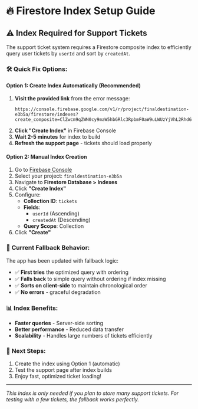 # 🔥 Firestore Index Setup Guide

## ⚠️ **Index Required for Support Tickets**

The support ticket system requires a Firestore composite index to efficiently query user tickets by `userId` and sort by `createdAt`.

### 🛠️ **Quick Fix Options:**

#### **Option 1: Create Index Automatically (Recommended)**
1. **Visit the provided link** from the error message:
   ```
   https://console.firebase.google.com/v1/r/project/finaldestination-e3b5a/firestore/indexes?create_composite=ClZwcm9qZWN0cy9maW5hbGRlc3RpbmF0aW9uLWUzYjVhL2RhdGFiYXNlcy8oZGVmYXVsdCkvY29sbGVjdGlvbkdyb3Vwcy90aWNrZXRzL2luZGV4ZXMvXxABGgoKBnVzZXJJZBABGg0KCWNyZWF0ZWRBdBACGgwKCF9fbmFtZV9fEAI
   ```
2. **Click "Create Index"** in Firebase Console
3. **Wait 2-5 minutes** for index to build
4. **Refresh the support page** - tickets should load properly

#### **Option 2: Manual Index Creation**
1. Go to [Firebase Console](https://console.firebase.google.com/)
2. Select your project: `finaldestination-e3b5a`
3. Navigate to **Firestore Database > Indexes**
4. Click **"Create Index"**
5. Configure:
   - **Collection ID**: `tickets`
   - **Fields**:
     - `userId` (Ascending)
     - `createdAt` (Descending)
   - **Query Scope**: Collection
6. Click **"Create"**

### 🔄 **Current Fallback Behavior:**

The app has been updated with fallback logic:
- ✅ **First tries** the optimized query with ordering
- ✅ **Falls back** to simple query without ordering if index missing
- ✅ **Sorts on client-side** to maintain chronological order
- ✅ **No errors** - graceful degradation

### 📊 **Index Benefits:**
- **Faster queries** - Server-side sorting
- **Better performance** - Reduced data transfer
- **Scalability** - Handles large numbers of tickets efficiently

### 🎯 **Next Steps:**
1. Create the index using Option 1 (automatic)
2. Test the support page after index builds
3. Enjoy fast, optimized ticket loading!

---
*This index is only needed if you plan to store many support tickets. For testing with a few tickets, the fallback works perfectly.*